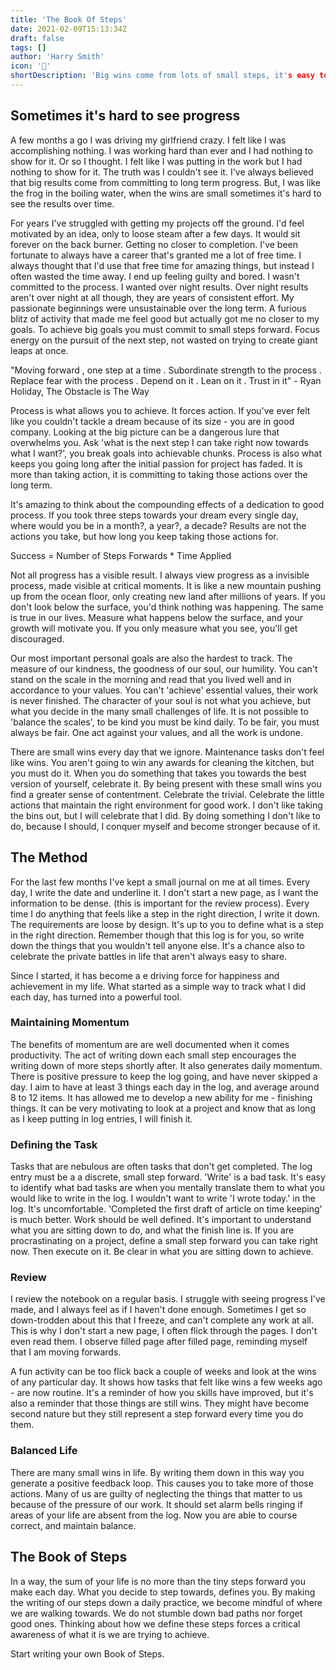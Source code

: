 ```yaml
---
title: 'The Book Of Steps'
date: 2021-02-09T15:13:34Z
draft: false
tags: []
author: 'Harry Smith'
icon: '📖'
shortDescription: 'Big wins come from lots of small steps, it's easy to forget them, so I keep a little book of all of them.'
---
```


## Sometimes it's hard to see progress

A few months a go I was driving my girlfriend crazy. I felt like I was accomplishing nothing. I was working hard than ever and I had nothing to show for it. Or so I thought. I felt like I was putting in the work but I had nothing to show for it. The truth was I couldn't see it. I've always believed that big results come from committing to long term progress. But, I was like the frog in the boiling water, when the wins are small sometimes it's hard to see the results over time.

For years I've struggled with getting my projects off the ground. I'd feel motivated by an idea, only to loose steam after a few days. It would sit forever on the back burner. Getting no closer to completion. I've been fortunate to always have a career that's granted me a lot of free time. I always thought that I'd use that free time for amazing things, but instead I often wasted the time away. I end up feeling guilty and bored. I wasn't committed to the process. I wanted over night results. Over night results aren't over night at all though, they are years of consistent effort. My passionate beginnings were unsustainable over the long term. A furious blitz of activity that made me feel good but actually got me no closer to my goals. To achieve big goals you must commit to small steps forward. Focus energy on the pursuit of the next step, not wasted on trying to create giant leaps at once.

"Moving forward , one step at a time . Subordinate strength to the process . Replace fear with the process . Depend on it . Lean on it . Trust in it" - Ryan Holiday, The Obstacle is The Way

Process is what allows you to achieve. It forces action. If you've ever felt like you couldn't tackle a dream because of its size - you are in good company. Looking at the big picture can be a dangerous lure that overwhelms you. Ask 'what is the next step I can take right now towards what I want?', you break goals into achievable chunks. Process is also what keeps you going long after the initial passion for project has faded. It is more than taking action, it is committing to taking those actions over the long term.

It's amazing to think about the compounding effects of a dedication to good process. If you took three steps towards your dream every single day, where would you be in a month?, a year?, a decade? Results are not the actions you take, but how long you keep taking those actions for.

Success = Number of Steps Forwards \* Time Applied

Not all progress has a visible result. I always view progress as a invisible process, made visible at critical moments. It is like a new mountain pushing up from the ocean floor, only creating new land after millions of years. If you don't look below the surface, you'd think nothing was happening. The same is true in our lives. Measure what happens below the surface, and your growth will motivate you. If you only measure what you see, you'll get discouraged.

Our most important personal goals are also the hardest to track. The measure of our kindness, the goodness of our soul, our humility. You can't stand on the scale in the morning and read that you lived well and in accordance to your values. You can't 'achieve' essential values, their work is never finished. The character of your soul is not what you achieve, but what you decide in the many small challenges of life. It is not possible to 'balance the scales', to be kind you must be kind daily. To be fair, you must always be fair. One act against your values, and all the work is undone.

There are small wins every day that we ignore. Maintenance tasks don't feel like wins. You aren't going to win any awards for cleaning the kitchen, but you must do it. When you do something that takes you towards the best version of yourself, celebrate it. By being present with these small wins you find a greater sense of contentment. Celebrate the trivial. Celebrate the little actions that maintain the right environment for good work. I don't like taking the bins out, but I will celebrate that I did. By doing something I don't like to do, because I should, I conquer myself and become stronger because of it.

## The Method

For the last few months I've kept a small journal on me at all times. Every day, I write the date and underline it. I don't start a new page, as I want the information to be dense. (this is important for the review process). Every time I do anything that feels like a step in the right direction, I write it down. The requirements are loose by design. It's up to you to define what is a step in the right direction. Remember though that this log is for you, so write down the things that you wouldn't tell anyone else. It's a chance also to celebrate the private battles in life that aren't always easy to share.

Since I started, it has become a e driving force for happiness and achievement in my life. What started as a simple way to track what I did each day, has turned into a powerful tool.

### Maintaining Momentum

The benefits of momentum are are well documented when it comes productivity. The act of writing down each small step encourages the writing down of more steps shortly after. It also generates daily momentum. There is positive pressure to keep the log going, and have never skipped a day. I aim to have at least 3 things each day in the log, and average around 8 to 12 items. It has allowed me to develop a new ability for me - finishing things. It can be very motivating to look at a project and know that as long as I keep putting in log entries, I will finish it.

### Defining the Task

Tasks that are nebulous are often tasks that don't get completed. The log entry must be a a discrete, small step forward. 'Write' is a bad task. It's easy to identify what bad tasks are when you mentally translate them to what you would like to write in the log. I wouldn't want to write 'I wrote today.' in the log. It's uncomfortable. 'Completed the first draft of article on time keeping' is much better. Work should be well defined. It's important to understand what you are sitting down to do, and what the finish line is. If you are procrastinating on a project, define a small step forward you can take right now. Then execute on it. Be clear in what you are sitting down to achieve.

### Review

I review the notebook on a regular basis. I struggle with seeing progress I've made, and I always feel as if I haven't done enough. Sometimes I get so down-trodden about this that I freeze, and can't complete any work at all. This is why I don't start a new page, I often flick through the pages. I don't even read them. I observe filled page after filled page, reminding myself that I am moving forwards.

A fun activity can be too flick back a couple of weeks and look at the wins of any particular day. It shows how tasks that felt like wins a few weeks ago - are now routine. It's a reminder of how you skills have improved, but it's also a reminder that those things are still wins. They might have become second nature but they still represent a step forward every time you do them.

### Balanced Life

There are many small wins in life. By writing them down in this way you generate a positive feedback loop. This causes you to take more of those actions. Many of us are guilty of neglecting the things that matter to us because of the pressure of our work. It should set alarm bells ringing if areas of your life are absent from the log. Now you are able to course correct, and maintain balance.

## The Book of Steps

In a way, the sum of your life is no more than the tiny steps forward you make each day. What you decide to step towards, defines you. By making the writing of our steps down a daily practice, we become mindful of where we are walking towards. We do not stumble down bad paths nor forget good ones. Thinking about how we define these steps forces a critical awareness of what it is we are trying to achieve.

Start writing your own Book of Steps.
